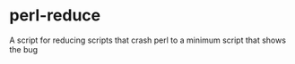 perl-reduce
===========

A script for reducing scripts that crash perl to a minimum script that shows the bug
